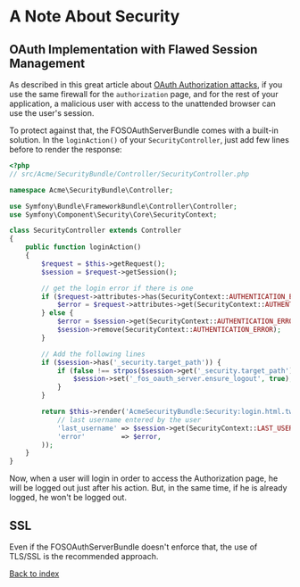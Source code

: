 A Note About Security
=====================

## OAuth Implementation with Flawed Session Management

As described in this great article about [OAuth Authorization attacks](http://software-security.sans.org/blog/2011/03/07/oauth-authorization-attacks-secure-implementation),
if you use the same firewall for the `authorization` page, and for the rest of your application, a malicious user with access to the unattended
browser can use the user's session.

To protect against that, the FOSOAuthServerBundle comes with a built-in solution.
In the `loginAction()` of your `SecurityController`, just add few lines before to render the response:

``` php
<?php
// src/Acme/SecurityBundle/Controller/SecurityController.php

namespace Acme\SecurityBundle\Controller;

use Symfony\Bundle\FrameworkBundle\Controller\Controller;
use Symfony\Component\Security\Core\SecurityContext;

class SecurityController extends Controller
{
    public function loginAction()
    {
        $request = $this->getRequest();
        $session = $request->getSession();

        // get the login error if there is one
        if ($request->attributes->has(SecurityContext::AUTHENTICATION_ERROR)) {
            $error = $request->attributes->get(SecurityContext::AUTHENTICATION_ERROR);
        } else {
            $error = $session->get(SecurityContext::AUTHENTICATION_ERROR);
            $session->remove(SecurityContext::AUTHENTICATION_ERROR);
        }

        // Add the following lines
        if ($session->has('_security.target_path')) {
            if (false !== strpos($session->get('_security.target_path'), $this->generateUrl('fos_oauth_server_authorize'))) {
                $session->set('_fos_oauth_server.ensure_logout', true);
            }
        }

        return $this->render('AcmeSecurityBundle:Security:login.html.twig', array(
            // last username entered by the user
            'last_username' => $session->get(SecurityContext::LAST_USERNAME),
            'error'         => $error,
        ));
    }
}
```

Now, when a user will login in order to access the Authorization page, he will be logged out just after his action.
But, in the same time, if he is already logged, he won't be logged out.


## SSL

Even if the FOSOAuthServerBundle doesn't enforce that, the use of TLS/SSL is the recommended approach.


[Back to index](index.md)
